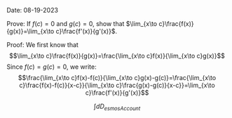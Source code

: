Date: 08-19-2023

Prove: If $f(c)=0$ and $g(c)=0$, show that $\lim_{x\to c}\frac{f(x)}{g(x)}=\lim_{x\to c}\frac{f'(x)}{g'(x)}$.

Proof: We first know that $$\lim_{x\to c}\frac{f(x)}{g(x)}=\frac{\lim_{x\to c}f(x)}{\lim_{x\to c}g(x)}$$
Since $f(c)=g(c)=0$, we write: $$\frac{\lim_{x\to c}f(x)-f(c)}{\lim_{x\to c}g(x)-g(c)}=\frac{\lim_{x\to c}\frac{f(x)-f(c)}{x-c}}{\lim_{x\to c}\frac{g(x)-g(c)}{x-c}}=\lim_{x\to c}\frac{f'(x)}{g'(x)}$$

$$\int dD_{esmosAccount}$$